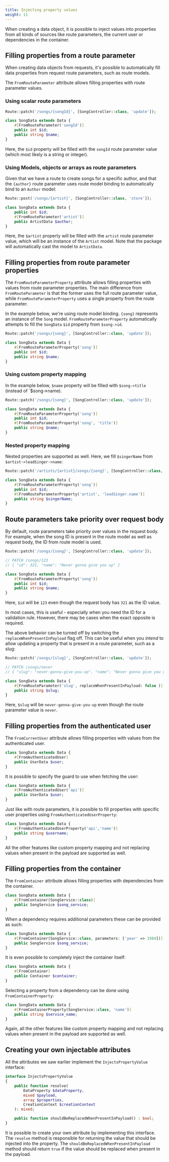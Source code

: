 ```yaml
---
title: Injecting property values
weight: 11
---
```


When creating a data object, it is possible to inject values into properties from all kinds of sources like route
parameters, the current user or dependencies in the container.

## Filling properties from a route parameter

When creating data objects from requests, it's possible to automatically fill data properties from request route
parameters, such as route models.

The `FromRouteParameter` attribute allows filling properties with route parameter values.

### Using scalar route parameters

```php
Route::patch('/songs/{songId}', [SongController::class, 'update']);

class SongData extends Data {
    #[FromRouteParameter('songId')]
    public int $id;
    public string $name;
}
```

Here, the `$id` property will be filled with the `songId` route parameter value (which most likely is a string or
integer).

### Using Models, objects or arrays as route parameters

Given that we have a route to create songs for a specific author, and that the `{author}` route parameter uses route
model binding to automatically bind to an `Author` model:

```php
Route::post('/songs/{artist}', [SongController::class, 'store']);

class SongData extends Data {
    public int $id;
    #[FromRouteParameter('artist')]
    public ArtistData $author;
}
```

Here, the `$artist` property will be filled with the `artist` route parameter value, which will be an instance of the
`Artist` model. Note that the package will automatically cast the model to `ArtistData`.

## Filling properties from route parameter properties

The `FromRouteParameterProperty` attribute allows filling properties with values from route parameter properties. The
main difference from `FromRouteParameter` is that the former uses the full route parameter value, while
`FromRouteParameterProperty` uses a single property from the route parameter.

In the example below, we're using route model binding. `{song}` represents an instance of the `Song` model.
`FromRouteParameterProperty` automatically attempts to fill the `SongData` `$id` property from `$song->id`.

```php
Route::patch('/songs/{song}', [SongController::class, 'update']);

class SongData extends Data {
    #[FromRouteParameterProperty('song')]
    public int $id;
    public string $name;
}
```

### Using custom property mapping

In the example below, `$name` property will be filled with `$song->title` (instead of `$song->name).

```php
Route::patch('/songs/{song}', [SongController::class, 'update']);

class SongData extends Data {
    #[FromRouteParameterProperty('song')]
    public int $id;
    #[FromRouteParameterProperty('song', 'title')]
    public string $name;
}
```

### Nested property mapping

Nested properties are supported as well. Here, we fill `$singerName` from `$artist->leadSinger->name`:

```php
Route::patch('/artists/{artist}/songs/{song}', [SongController::class, 'update']);

class SongData extends Data {
    #[FromRouteParameterProperty('song')]
    public int $id;
    #[FromRouteParameterProperty('artist', 'leadSinger.name')]
    public string $singerName;
}
```

## Route parameters take priority over request body

By default, route parameters take priority over values in the request body. For example, when the song ID is present in
the route model as well as request body, the ID from route model is used.

```php
Route::patch('/songs/{song}', [SongController::class, 'update']);

// PATCH /songs/123
// { "id": 321, "name": "Never gonna give you up" }

class SongData extends Data {
    #[FromRouteParameterProperty('song')]
    public int $id;
    public string $name;
}
```

Here, `$id` will be `123` even though the request body has `321` as the ID value.

In most cases, this is useful - especially when you need the ID for a validation rule. However, there may be cases when
the exact opposite is required.

The above behavior can be turned off by switching the `replaceWhenPresentInPayload` flag off. This can be useful when
you _intend_ to allow updating a property that is present in a route parameter, such as a slug:

```php
Route::patch('/songs/{slug}', [SongController::class, 'update']);

// PATCH /songs/never
// { "slug": "never-gonna-give-you-up", "name": "Never gonna give you up" }

class SongData extends Data {
    #[FromRouteParameter('slug', replaceWhenPresentInPayload: false )]
    public string $slug;
}
```

Here, `$slug` will be `never-gonna-give-you-up` even though the route parameter value is `never`.

## Filling properties from the authenticated user

The `FromCurrentUser` attribute allows filling properties with values from the authenticated user.

```php
class SongData extends Data {
    #[FromAuthenticatedUser]
    public UserData $user;
}
```

It is possible to specify the guard to use when fetching the user:

```php
class SongData extends Data {
    #[FromAuthenticatedUser('api')]
    public UserData $user;
}
```

Just like with route parameters, it is possible to fill properties with specific user properties using
`FromAuthenticatedUserProperty`:

```php
class SongData extends Data {
    #[FromAuthenticatedUserProperty('api','name')]
    public string $username;
}
```

All the other features like custom property mapping and not replacing values when present in the payload are supported
as well.

## Filling properties from the container

The `FromContainer` attribute allows filling properties with dependencies from the container.

```php
class SongData extends Data {
    #[FromContainer(SongService::class)]
    public SongService $song_service;
}
```

When a dependency requires additional parameters these can be provided as such:

```php
class SongData extends Data {
    #[FromContainer(SongService::class, parameters: ['year' => 1984])]
    public SongService $song_service;
}
```

It is even possible to completely inject the container itself:

```php
class SongData extends Data {
    #[FromContainer]
    public Container $container;
}
```

Selecting a property from a dependency can be done using `FromContainerProperty`:

```php
class SongData extends Data {
    #[FromContainerProperty(SongService::class, 'name')]
    public string $service_name;
}
```

Again, all the other features like custom property mapping and not replacing values when present in the payload are
supported as well.

## Creating your own injectable attributes

All the attributes we saw earlier implement the `InjectsPropertyValue` interface:

```php
interface InjectsPropertyValue
{
    public function resolve(
        DataProperty $dataProperty,
        mixed $payload,
        array $properties,
        CreationContext $creationContext
    ): mixed;

    public function shouldBeReplacedWhenPresentInPayload() : bool;
}
```

It is possible to create your own attribute by implementing this interface. The `resolve` method is responsible for
returning the value that should be injected into the property. The `shouldBeReplacedWhenPresentInPayload` method should
return `true` if the value should be replaced when present in the payload.
